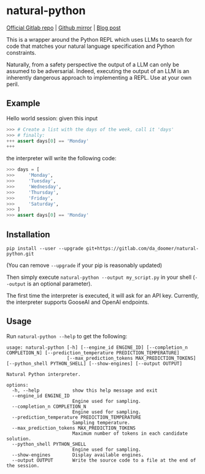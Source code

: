 # natural-python

[Official Gitlab repo](https://gitlab.com/da_doomer/natural-python) | [Github mirror](https://github.com/dadoomer/natural-python) | [Blog post](https://iamleo.space/2023-02-20-llm-python-repl/)

This is a wrapper around the Python REPL which uses LLMs to search for code that matches your natural language specification and Python constraints.

Naturally, from a safety perspective the output of a LLM can only be assumed to be adversarial. Indeed, executing the output of an LLM is an inherently dangerous approach to implementing a REPL. Use at your own peril.

## Example

Hello world session: given this input

```python
>>> # Create a list with the days of the week, call it 'days'
>>> # finally:
+++ assert days[0] == 'Monday'
+++
```

the interpreter will write the following code:

```python
>>> days = [
>>>     'Monday',
>>>     'Tuesday',
>>>     'Wednesday',
>>>     'Thursday',
>>>     'Friday',
>>>     'Saturday',
>>> ]
>>> assert days[0] == 'Monday'
```

## Installation

`pip install --user --upgrade git+https://gitlab.com/da_doomer/natural-python.git`

(You can remove `--upgrade` if your pip is reasonably updated)

Then simply execute `natural-python --output my_script.py` in your shell (`--output` is an optional parameter).

The first time the interpreter is executed, it will ask for an API key. Currently, the interpreter supports GooseAI and OpenAI endpoints.

## Usage

Run `natural-python --help` to get the following:

```
usage: natural-python [-h] [--engine_id ENGINE_ID] [--completion_n COMPLETION_N] [--prediction_temperature PREDICTION_TEMPERATURE]
                      [--max_prediction_tokens MAX_PREDICTION_TOKENS] [--python_shell PYTHON_SHELL] [--show-engines] [--output OUTPUT]

Natural Python interpreter.

options:
  -h, --help            show this help message and exit
  --engine_id ENGINE_ID
                        Engine used for sampling.
  --completion_n COMPLETION_N
                        Engine used for sampling.
  --prediction_temperature PREDICTION_TEMPERATURE
                        Sampling temperature.
  --max_prediction_tokens MAX_PREDICTION_TOKENS
                        Maximum number of tokens in each candidate solution.
  --python_shell PYTHON_SHELL
                        Engine used for sampling.
  --show-engines        Display available engines.
  --output OUTPUT       Write the source code to a file at the end of the session.
```
